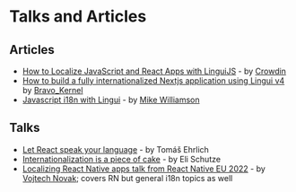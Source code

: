 # Talks and Articles

## Articles

- [How to Localize JavaScript and React Apps with LinguiJS](https://crowdin.com/blog/2022/12/13/lingui-i18n?utm_source=lingui.dev&utm_medium=referral&utm_campaign=lingui.dev) - by [Crowdin](https://crowdin.com/?utm_source=lingui.dev&utm_medium=referral&utm_campaign=lingui.dev)
- [How to build a fully internationalized Nextjs application using Lingui v4](https://bravo-kernel.com/blog/2023/05/how-to-build-a-fully-internationalized-nextjs-application-using-lingui-v4) by [Bravo_Kernel](https://twitter.com/bravo_kernel)
- [Javascript i18n with Lingui](https://mikewilliamson.wordpress.com/2017/11/05/javascript-i18n-with-lingui/) - by [Mike Williamson](https://mikewilliamson.wordpress.com/)

## Talks

- [Let React speak your language](https://www.youtube.com/watch?v=soAEB7ltQPk) - by Tomáš Ehrlich
- [Internationalization is a piece of cake](https://www.youtube.com/watch?v=vhUiL_wUAjo) - by Eli Schutze
- [Localizing React Native apps talk from React Native EU 2022](https://www.youtube.com/live/uLicTDG5hSs?feature=share&t=7512) - by [Vojtech Novak](https://twitter.com/vonovak); covers RN but general i18n topics as well
